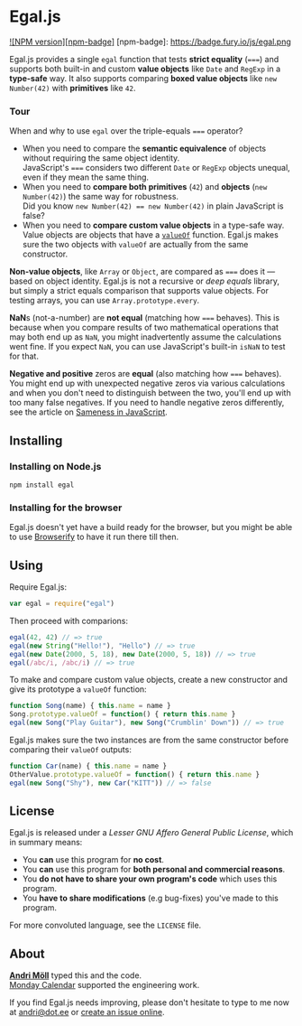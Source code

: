 Egal.js
=======
[![NPM version][npm-badge]](http://badge.fury.io/js/egal)
[npm-badge]: https://badge.fury.io/js/egal.png

Egal.js provides a single `egal` function that tests **strict equality** (`===`)
and supports both built-in and custom **value objects** like `Date` and `RegExp`
in a **type-safe** way. It also supports comparing **boxed value objects** like
`new Number(42)` with **primitives** like `42`.

### Tour
When and why to use `egal` over the triple-equals `===` operator?

- When you need to compare the **semantic equivalence** of objects without
  requiring the same object identity.  
  JavaScript's `===` considers two different `Date` or `RegExp` objects unequal,
  even if they mean the same thing.
- When you need to **compare both primitives** (`42`) and **objects** (`new
  Number(42)`) the same way for robustness.  
  Did you know `new Number(42) == new Number(42)` in plain JavaScript is false?
- When you need to **compare custom value objects** in a type-safe way.  
  Value objects are objects that have a [`valueOf`][valueof] function. Egal.js
  makes sure the two objects with `valueOf` are actually from the same
  constructor.

**Non-value objects**, like `Array` or `Object`, are compared as `===` does it
— based on object identity. Egal.js is not a recursive or *deep equals* library,
but simply a strict equals comparison that supports value objects. For testing
arrays, you can use `Array.prototype.every`.

**NaN**s (not-a-number) are **not equal** (matching how `===` behaves). This is
because when you compare results of two mathematical operations that may both
end up as `NaN`, you might inadvertently assume the calculations went fine. If
you expect `NaN`, you can use JavaScript's built-in `isNaN` to test for that.

**Negative and positive** zeros are **equal** (also matching how `===` behaves).
You might end up with unexpected negative zeros via various calculations and
when you don't need to distinguish between the two, you'll end up with too many
false negatives. If you need to handle negative zeros differently, see the
article on [Sameness in JavaScript][sameness].

[valueof]: https://developer.mozilla.org/en-US/docs/Web/JavaScript/Reference/Global_Objects/Object/valueOf
[sameness]: https://developer.mozilla.org/en-US/docs/Web/JavaScript/Guide/Sameness


Installing
----------
### Installing on Node.js
```
npm install egal
```

### Installing for the browser
Egal.js doesn't yet have a build ready for the browser, but you might be able to
use [Browserify][browserify] to have it run there till then.

[browserify]: https://github.com/substack/node-browserify


Using
-----
Require Egal.js:
```javascript
var egal = require("egal")
```

Then proceed with comparions:
```javascript
egal(42, 42) // => true
egal(new String("Hello!"), "Hello") // => true
egal(new Date(2000, 5, 18), new Date(2000, 5, 18)) // => true
egal(/abc/i, /abc/i) // => true
```

To make and compare custom value objects, create a new constructor and give its
prototype a `valueOf` function:
```javascript
function Song(name) { this.name = name }
Song.prototype.valueOf = function() { return this.name }
egal(new Song("Play Guitar"), new Song("Crumblin' Down")) // => true
```

Egal.js makes sure the two instances are from the same constructor before
comparing their `valueOf` outputs:
```javascript
function Car(name) { this.name = name }
OtherValue.prototype.valueOf = function() { return this.name }
egal(new Song("Shy"), new Car("KITT")) // => false
```


License
-------
Egal.js is released under a *Lesser GNU Affero General Public License*, which in
summary means:

- You **can** use this program for **no cost**.
- You **can** use this program for **both personal and commercial reasons**.
- You **do not have to share your own program's code** which uses this program.
- You **have to share modifications** (e.g bug-fixes) you've made to this
  program.

For more convoluted language, see the `LICENSE` file.


About
-----
**[Andri Möll](http://themoll.com)** typed this and the code.  
[Monday Calendar](https://mondayapp.com) supported the engineering work.

If you find Egal.js needs improving, please don't hesitate to type to me now
at [andri@dot.ee][email] or [create an issue online][issues].

[email]: mailto:andri@dot.ee
[issues]: https://github.com/moll/js-egal/issues
